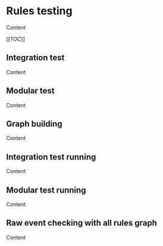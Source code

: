 ﻿# Rules testing

Content

[[_TOC_]]

## Integration test

Content

## Modular test

Content

## Graph building

Content

## Integration test running

Content

## Modular test running

Content

## Raw event checking with all rules graph

Content
